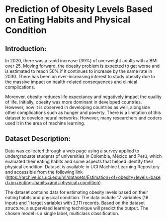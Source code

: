 # Prediction of Obesity Levels Based on Eating Habits and Physical Condition

## Introduction:
In 2020, there was a rapid increase (39%) of overweight adults with a BMI over 25. Moving forward, the obesity problem is expected to get worse and is estimated to reach 50% if it continues to increase by the same rate in 2030. There has been an ever-increasing interest to study obesity due to the massive impact on health-related consequences and clinical complications.

Moreover, obesity reduces life expectancy and negatively impact the quality of life. Initially, obesity was more dominant in developed countries. However, now it is observed in developing countries as well, alongside other complications such as hunger and poverty. There is a limitation of this dataset to develop neural networks. However, many researchers and coders used it in the area of machine learning.


## Dataset Description:
Data was collected through a web page using a survey applied to undergraduate students of universities in Colombia, México and Perú, which evaluated their eating habits and some aspects that helped identify their physical condition. Dataset is available in UCI Machine Learning Repository and accessible from the following link (https://archive.ics.uci.edu/ml/datasets/Estimation+of+obesity+levels+based+on+eating+habits+and+physical+condition).

The dataset contains data for estimating obesity levels based on their eating habits and physical condition. The data include 17 variables (16 inputs and 1 target variable) with 2,111 records. Based on the dataset structure, a supervised learning technique will predict the output. The chosen model is a single label, multiclass classification.
